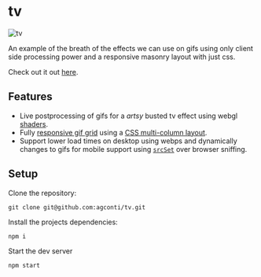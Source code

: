 # tv
![tv](https://media.giphy.com/media/l4FGIUP7ctUBrk0W4/giphy.gif)

An example of the breath of the effects we can use on gifs using only client side processing power and a responsive masonry layout with just css.

Check out it out [here](https://agconti.github.io/tv/).

## Features
- Live postprocessing of gifs for a _artsy_ busted tv effect using webgl [shaders](https://github.com/agconti/tv/blob/master/src/tv/TVShader.js).
- Fully [responsive gif grid](https://github.com/agconti/tv/blob/master/src/grid/ml.css) using a [CSS multi-column layout](https://developer.mozilla.org/en-US/docs/Web/CSS/CSS_Columns/Using_multi-column_layouts).
- Support lower load times on desktop using webps and dynamically changes to gifs for mobile support using [`srcSet`](https://github.com/agconti/tv/blob/0a046cf845ef6e601f7668e3fd9e4157907fa245/src/grid/GridItem.js#L26-L29) over browser sniffing.

## Setup

Clone the repository:
```
git clone git@github.com:agconti/tv.git
```

Install the projects dependencies:
```
npm i
```

Start the dev server
```
npm start
```
